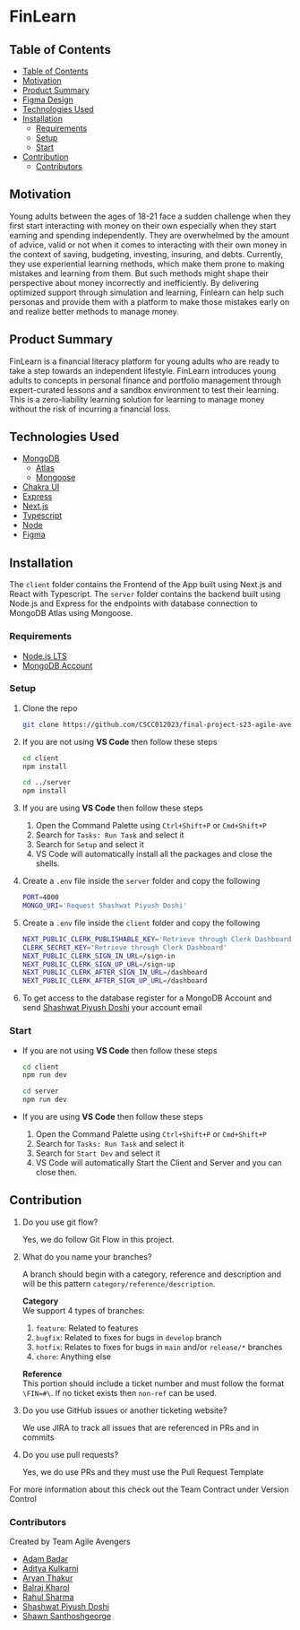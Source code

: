 # FinLearn

## Table of Contents

- [Table of Contents](#table-of-contents)
- [Motivation](#motivation)
- [Product Summary](#product-summary)
- [Figma Design](https://www.figma.com/file/60Sd92fZbhCcNtnpLVMkaY/FinLearn-UI?type=design&node-id=0%3A1&t=2tLlEYOO0zEVJooo-1)
- [Technologies Used](#technologies-used)
- [Installation](#installation)
  - [Requirements](#requirements)
  - [Setup](#setup)
  - [Start](#start)
- [Contribution](#contribution)
  - [Contributors](#contributors)

## Motivation

Young adults between the ages of 18-21 face a sudden challenge when they first start interacting with money on their own especially when they start earning and spending independently. They are overwhelmed by the amount of advice, valid or not when it comes to interacting with their own money in the context of saving, budgeting, investing, insuring, and debts. Currently, they use experiential learning methods, which make them prone to making mistakes and learning from them. But such methods might shape their perspective about money incorrectly and inefficiently. By delivering optimized support through simulation and learning, Finlearn can help such personas and provide them with a platform to make those mistakes early on and realize better methods to manage money.

## Product Summary

FinLearn is a financial literacy platform for young adults who are ready to take a step towards an independent lifestyle. FinLearn introduces young adults to concepts in personal finance and portfolio management through expert-curated lessons and a sandbox environment to test their learning. This is a zero-liability learning solution for learning to manage money without the risk of incurring a financial loss.

## Technologies Used

- [MongoDB](https://www.mongodb.com/)
  - [Atlas](https://www.mongodb.com/atlas)
  - [Mongoose](https://mongoosejs.com/)
- [Chakra UI](https://chakra-ui.com)
- [Express](https://expressjs.com/)
- [Next.js](https://nextjs.org/docs)
- [Typescript](https://www.typescriptlang.org/)
- [Node](https://nodejs.org/en/)
- [Figma](https://www.figma.com/)

## Installation

The `client` folder contains the Frontend of the App built using Next.js and React with Typescript. The `server` folder contains the backend built using Node.js and Express for the endpoints with database connection to MongoDB Atlas using Mongoose.

### Requirements

- [Node.js LTS](https://nodejs.org/en/download)
- [MongoDB Account](https://account.mongodb.com/account/register)

### Setup

1. Clone the repo

   ```bash
   git clone https://github.com/CSCC012023/final-project-s23-agile-avengers.git
   ```

2. If you are not using **VS Code** then follow these steps

    ```bash
    cd client
    npm install
    ```

    ```bash
    cd ../server
    npm install
    ```

3. If you are using **VS Code** then follow these steps
    1. Open the Command Palette using `Ctrl+Shift+P` or `Cmd+Shift+P`
    2. Search for `Tasks: Run Task` and select it
    3. Search for `Setup` and select it
    4. VS Code will automatically install all the packages and close the shells.

4. Create a `.env` file inside the `server` folder and copy the following

    ```bash
    PORT=4000
    MONGO_URI='Request Shashwat Piyush Doshi'
    ```
    
5. Create a `.env` file inside the `client` folder and copy the following

    ```bash
    NEXT_PUBLIC_CLERK_PUBLISHABLE_KEY='Retrieve through Clerk Dashboard'
    CLERK_SECRET_KEY='Retrieve through Clerk Dashboard'
    NEXT_PUBLIC_CLERK_SIGN_IN_URL=/sign-in
    NEXT_PUBLIC_CLERK_SIGN_UP_URL=/sign-up
    NEXT_PUBLIC_CLERK_AFTER_SIGN_IN_URL=/dashboard
    NEXT_PUBLIC_CLERK_AFTER_SIGN_UP_URL=/dashboard
    ```


5. To get access to the database register for a MongoDB Account and send
  [Shashwat Piyush Doshi](https://github.com/shashwat-doshi) your account email

### Start

- If you are not using **VS Code** then follow these steps

   ```bash
   cd client
   npm run dev
   ```

   ```bash
   cd server
   npm run dev
   ```

- If you are using **VS Code** then follow these steps
    1. Open the Command Palette using `Ctrl+Shift+P` or `Cmd+Shift+P`
    2. Search for `Tasks: Run Task` and select it
    3. Search for `Start Dev` and select it
    4. VS Code will automatically Start the Client and Server and you can close then.

## Contribution

1. Do you use git flow?

    Yes, we do follow Git Flow in this project.

2. What do you name your branches?

    A branch should begin with a category, reference and description and will be this pattern `category/reference/description`.

    **Category** <br />
    We support 4 types of branches:

    1. `feature`: Related to features
    2. `bugfix`: Related to fixes for bugs in `develop` branch
    3. `hotfix`: Relates to fixes for bugs in `main` and/or `release/*` branches
    4. `chore`: Anything else

    **Reference** <br />
    This portion should include a ticket number and must follow the format `\FIN=#\`. If no
    ticket exists then `non-ref` can be used.

3. Do you use GitHub issues or another ticketing website?

    We use JIRA to track all issues that are referenced in PRs and in commits

4. Do you use pull requests?

    Yes, we do use PRs and they must use the Pull Request Template

For more information about this check out the Team Contract under Version Control

### Contributors

Created by Team Agile Avengers

- [Adam Badar](https://github.com/adam-badar)
- [Aditya Kulkarni](https://github.com/Aditya-k-23)
- [Aryan Thakur](https://github.com/aryan-thakur)
- [Balraj Kharol](https://github.com/balraj03)
- [Rahul Sharma](https://github.com/D3nam)
- [Shashwat Piyush Doshi](https://github.com/shashwat-doshi)
- [Shawn Santhoshgeorge](https://github.com/ShawnGeorge03)
